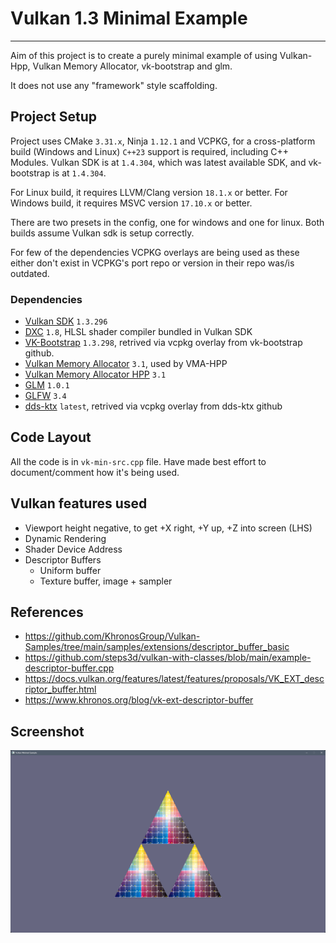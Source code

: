 # Vulkan 1.3 Minimal Example
---

Aim of this project is to create a purely minimal example of using Vulkan-Hpp, Vulkan Memory Allocator,
vk-bootstrap and glm.

It does not use any "framework" style scaffolding.

## Project Setup
Project uses CMake `3.31.x`, Ninja `1.12.1` and VCPKG, for a cross-platform build (Windows and Linux)
`C++23` support is required, including C++ Modules.
Vulkan SDK is at `1.4.304`, which was latest available SDK, and vk-bootstrap is at `1.4.304`.

For Linux build, it requires LLVM/Clang version `18.1.x` or better.
For Windows build, it requires MSVC version `17.10.x` or better.

There are two presets in the config, one for windows and one for linux.
Both builds assume Vulkan sdk is setup correctly.

For few of the dependencies VCPKG overlays are being used as these either don't exist in VCPKG's port repo or version in their repo was/is outdated.

### Dependencies
- [Vulkan SDK](https://vulkan.lunarg.com) `1.3.296`
- [DXC](https://github.com/Microsoft/DirectXShaderCompiler/wiki/SPIR%E2%80%90V-CodeGen) `1.8`, HLSL shader compiler bundled in Vulkan SDK
- [VK-Bootstrap](https://github.com/charles-lunarg/vk-bootstrap) `1.3.298`, retrived via vcpkg overlay from vk-bootstrap github.
- [Vulkan Memory Allocator](https://github.com/GPUOpen-LibrariesAndSDKs/VulkanMemoryAllocator) `3.1`, used by VMA-HPP
- [Vulkan Memory Allocator HPP](https://github.com/YaaZ/VulkanMemoryAllocator-Hpp) `3.1`
- [GLM](https://github.com/g-truc/glm) `1.0.1`
- [GLFW](https://www.glfw.org/) `3.4`
- [dds-ktx](https://github.com/septag/dds-ktx) `latest`, retrived via vcpkg overlay from dds-ktx github

## Code Layout
All the code is in `vk-min-src.cpp` file. 
Have made best effort to document/comment how it's being used.

## Vulkan features used
- Viewport height negative, to get +X right, +Y up, +Z into screen (LHS)
- Dynamic Rendering
- Shader Device Address
- Descriptor Buffers
  - Uniform buffer
  - Texture buffer, image + sampler

## References
- https://github.com/KhronosGroup/Vulkan-Samples/tree/main/samples/extensions/descriptor_buffer_basic
- https://github.com/steps3d/vulkan-with-classes/blob/main/example-descriptor-buffer.cpp
- https://docs.vulkan.org/features/latest/features/proposals/VK_EXT_descriptor_buffer.html
- https://www.khronos.org/blog/vk-ext-descriptor-buffer

## Screenshot
![DDS Textured Triangles](Textured_Triangles.png "Triangles")
